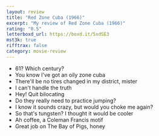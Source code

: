 ```yaml
---
layout: review
title: "Red Zone Cuba (1966)"
excerpt: "My review of Red Zone Cuba (1966)"
rating: "0.5"
letterboxd_url: https://boxd.it/5xdSE3
mst3k: true
rifftrax: false
category: movie-review
---
```


- 61? Which century?
- You know I've got an oily zone cuba
- There'll be no tires changed in my district, mister
- I can't handle the truth
- Hey! Quit bilocating
- Do they really need to practice jumping?
- I know it sounds crazy, but would you choke me again?
- So that's tungsten? I thought it would be cooler
- Ah coffee, a Coleman Francis motif
- Great job on The Bay of Pigs, honey
